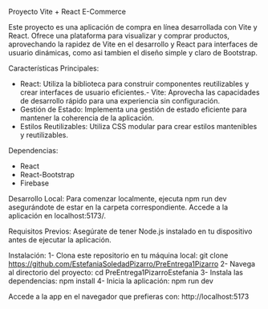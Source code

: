 Proyecto Vite + React E-Commerce

 Este proyecto es una aplicación de compra en línea desarrollada con Vite y React. Ofrece una plataforma para visualizar y comprar productos, aprovechando la rapidez de Vite en el desarrollo y React para interfaces de usuario dinámicas, como asi tambien el diseño simple y claro de Bootstrap.

Características Principales:
- React: Utiliza la biblioteca para construir componentes reutilizables y crear interfaces de usuario eficientes.- Vite: Aprovecha las capacidades de desarrollo rápido para una experiencia sin configuración.
- Gestión de Estado: Implementa una gestión de estado eficiente para mantener la coherencia de la aplicación.
- Estilos Reutilizables: Utiliza CSS modular para crear estilos mantenibles y reutilizables.

Dependencias:
- React
- React-Bootstrap
- Firebase

Desarrollo Local:
 Para comenzar localmente, ejecuta npm run dev asegurándote de estar en la carpeta correspondiente. Accede a la aplicación en localhost:5173/.
 
Requisitos Previos:
 Asegúrate de tener Node.js instalado en tu dispositivo antes de ejecutar la aplicación.
 
Instalación:
1- Clona este repositorio en tu máquina local: git clone https://github.com/EstefaniaSoledadPizarro/PreEntrega1Pizarro
2- Navega al directorio del proyecto: cd PreEntrega1PizarroEstefania
3- Instala las dependencias: npm install
4- Inicia la aplicación: npm run dev

Accede a la app en el navegador que prefieras con: http://localhost:5173 